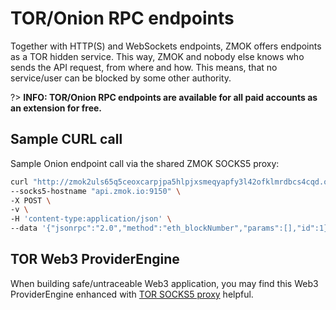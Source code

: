 # TOR/Onion RPC endpoints
Together with HTTP(S) and WebSockets endpoints, ZMOK offers endpoints as a TOR hidden service. This way, ZMOK and nobody else knows who sends the API request, from where and how. This means, that no service/user can be blocked by some other authority.

?> **INFO: TOR/Onion RPC endpoints are available for all paid accounts as an extension for free.**

## Sample CURL call
Sample Onion endpoint call via the shared ZMOK SOCKS5 proxy:

```sh
curl "http://zmok2uls65q5ceoxcarpjpa5hlpjxsmeqyapfy3l42ofklmrdbcs4cqd.onion/3c52e46b8527ee6ca27fb41cee87a077e662421a8bb5807f526c666275549175" \
--socks5-hostname "api.zmok.io:9150" \
-X POST \
-v \
-H 'content-type:application/json' \
--data '{"jsonrpc":"2.0","method":"eth_blockNumber","params":[],"id":1}'
```

## TOR Web3 ProviderEngine
When building safe/untraceable Web3 application, you may find this Web3 ProviderEngine enhanced with [TOR SOCKS5 proxy](https://www.npmjs.com/package/tor-web3-provider-engine) helpful.
